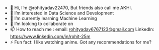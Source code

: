 - 👋 Hi, I’m @rohityadav22470, But friends also call me AKHI.
- 👀 I’m interested in Data Science and Development
- 🌱 I’m currently learning Machine Learning
- 💞️ I’m looking to collaborate on 
- 📫 How to reach me :
      email: rohityadav6767123@gmail.com
      LinkedIn: https://www.linkedin.com/in/rohit-25m
- ⚡ Fun fact: I like watching anime. Got any recommendations for me? 

<!---
rohityadav22470/rohityadav22470 is a ✨ special ✨ repository because its `README.md` (this file) appears on your GitHub profile.
You can click the Preview link to take a look at your changes.
--->
